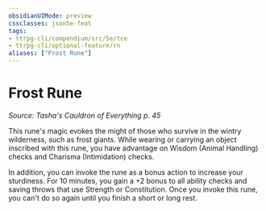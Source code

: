 ```yaml
---
obsidianUIMode: preview
cssclasses: json5e-feat
tags:
- ttrpg-cli/compendium/src/5e/tce
- ttrpg-cli/optional-feature/rn
aliases: ["Frost Rune"]
---
```

# Frost Rune
*Source: Tasha's Cauldron of Everything p. 45*  

This rune's magic evokes the might of those who survive in the wintry wilderness, such as frost giants. While wearing or carrying an object inscribed with this rune, you have advantage on Wisdom (Animal Handling) checks and Charisma (Intimidation) checks.

In addition, you can invoke the rune as a bonus action to increase your sturdiness. For 10 minutes, you gain a +2 bonus to all ability checks and saving throws that use Strength or Constitution. Once you invoke this rune, you can't do so again until you finish a short or long rest.